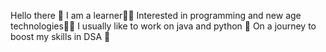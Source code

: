 Hello there 👋
I am a learner👨‍🎓
Interested in programming and new age technologies👨‍💻
I usually like to work on java and python 🤖
On a journey to boost my skills in DSA 🚀
